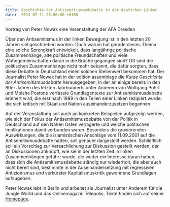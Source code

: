 ```yaml
---
title: Geschichte der Antisemitismusdebatte in der deutschen Linken
date:  2013-07-11 20:00:00 +0100
---
```


Vortrag von Peter Nowak eine Veranstaltung der AFA Dresden



Über den Antisemitismus in der linken Bewegung ist in den letzten 20
Jahren viel geschrieben worden. Doch warum hat gerade dieses Thema eine
solche Sprengkraft entwickelt, dass langjährige politische Zusammenhänge,
alte politische Freundschaften und viele Wohngemeinschaften daran in die
Brüche gegangen sind? Oft sind die politischen Zusammenhänge nicht mehr
bekannt, die dafür sorgten, dass diese Debatte in Deutschland einen
solchen Stellenwert bekommen hat. Der Journalist Peter Nowak hat in der
edition assemblage die <em>Kurze Geschichte der Antisemitismusdebatte</em>
herausgegeben, in der an einige bereits in den 80er Jahren des letzten
Jahrhunderts unter Anderem von Wolfgang Pohrt und Moishe Postone verfasste
Grundlagentexte zur Antisemitismusdebatte erinnert wird, die erst nach
1989 in den Teilen einer Linken rezipiert wurde, die sich kritisch mit
Staat und Nation auseinanderzusetzen begannen.


Auf der Veranstaltung soll auch an konkreten Beispielen aufgezeigt
werden, wie sich der Fokus der Antisemitismusdebatte von der Politik in
Deutschland auf den Nahen Osten verlagerte und welche politischen
Implikationen damit verbunden waren. Besonders die gravierenden
Auswirkungen, die die islamistischen Anschläge vom 11.09.2001 auf die
Antisemitismusdebatte hatten, soll genauer dargestellt werden. Schließlich
soll ein Vorschlag zur Versachlichung zur Diskussion gestellt werden, der
an Diskussionen anknüpft, wie sie in der letzten Zeit in linken
Zusammenhängen geführt wurde, die weder ein Interesse daran haben, dass
sich die Antisemitismusdebatte ständig nur wiederholt, die aber auch nicht
bereit sind, bestimmte in der Auseinandersetzung mit regressiven
Antizionismus und verkürzter Kapitalismuskritik gewonnene Grundlagen
aufzugeben.


Peter Nowak lebt in Berlin und arbeitet als Journalist unter Anderem
für die Jungle World und das Onlinemagazin Telepolis. Texte finden sich
auf seiner <a href="http://peter-nowak-journalist.de">Homepage</a>.


